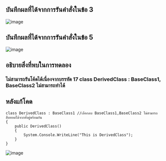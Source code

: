 ## บันทึกผลที่ได้จากการรันคำสั่งในข้อ 3
![image](https://github.com/Sorawit255/03376836-OOP-2566-Lab-08/assets/144196505/9608dcc0-412a-464a-8b17-fbc62652fd65)

## บันทึกผลที่ได้จากการรันคำสั่งในข้อ 5
![image](https://github.com/Sorawit255/03376836-OOP-2566-Lab-08/assets/144196505/832c85b4-f754-4357-b0f9-a7d8dde36d71)

## อธิบายสิ่งที่พบในการทดลอง
### ไม่สามารถรันโค้ดได้เนื่องจากบรรทัด 17  class DerivedClass : BaseClass1, BaseClass2 ไม่สามารถทำได้

## หลังแก้โคด 
```
class DerivedClass : BaseClass1 //เลือกลบ BaseClass1,BaseClass2 ไม่สามารถสืบทอดได้จากทั้งคู่พร้อมกัน
{
    public DerivedClass()
    {
        System.Console.WriteLine("This is DerivedClass");
    }
}
```
![image](https://github.com/Sorawit255/03376836-OOP-2566-Lab-08/assets/144196505/855a8634-7d5c-4a03-beb2-191a9e3b7708)
